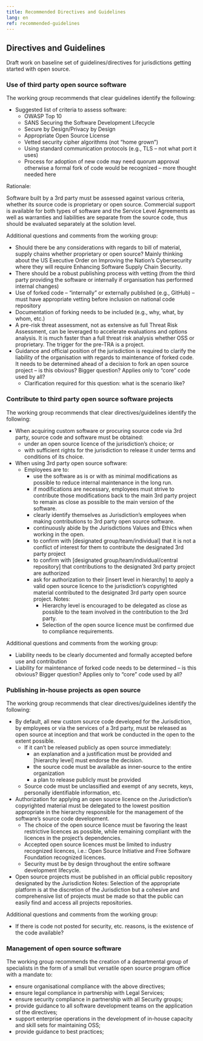 ```yaml
---
title: Recommended Directives and Guidelines
lang: en
ref: recommended-guidelines
---
```

## Directives and Guidelines

Draft work on baseline set of guidelines/directives for jurisdictions getting started with open source.

### Use of third party open source software

The working group recommends that clear guidelines identify the following:

- Suggested list of criteria to assess software:
  - OWASP Top 10
  - SANS Securing the Software Development Lifecycle
  - Secure by Design/Privacy by Design
  - Appropriate Open Source License
  - Vetted security cipher algorithms (not “home grown”)
  - Using standard communication protocols (e.g., TLS – not what port it uses)
  - Process for adoption of new code may need quorum approval otherwise a formal fork of code would be recognized – more thought needed here

Rationale:

Software built by a 3rd party must be assessed against various criteria, whether its source code is proprietary or open source. Commercial support is available for both types of software and the Service Level Agreements as well as warranties and liabilities are separate from the source code, thus should be evaluated separately at the solution level.

Additional questions and comments from the working group:

- Should there be any considerations with regards to bill of material, supply chains whether proprietary or open source? Mainly thinking about the US Executive Order on Improving the Nation’s Cybersecurity where they will require Enhancing Software Supply Chain Security.
- There should be a robust publishing process with vetting (from the third party providing the software or internally if organisation has performed internal changes)
- Use of forked code – “internally” or externally published (e.g., GitHub) – must have appropriate vetting before inclusion on national code repository
- Documentation of forking needs to be included (e.g., why, what, by whom, etc.)
- A pre-risk threat assessment, not as extensive as full Threat Risk Assessment, can be leveraged to accelerate evaluations and options analysis. It is much faster than a full threat risk analysis whether OSS or proprietary. The trigger for the pre-TRA is a project.
- Guidance and official position of the jurisdiction is required to clarify the liability of the organisation with regards to maintenance of forked code. It needs to be determined ahead of a decision to fork an open source project  – is this obvious? Bigger question? Applies only to “core” code used by all?
  - Clarification required for this question: what is the scenario like?

### Contribute to third party open source software projects

The working group recommends that clear directives/guidelines identify the following:

- When acquiring custom software or procuring source code via 3rd party, source code and software must be obtained:
  - under an open source licence of the jurisdiction’s choice; or
  - with sufficient rights for the jurisdiction to release it under terms and conditions of its choice.
- When using 3rd party open source software:
  - Employees are to:
    - use the software as is or with as minimal modifications as possible to reduce internal maintenance in the long run.
    - if modifications are necessary, employees must strive to contribute those modifications back to the main 3rd party project to remain as close as possible to the main version of the software.
    - clearly identify themselves as Jurisdiction’s employees when making contributions to 3rd party open source software.
    - continuously abide by the Jurisdictions Values and Ethics when working in the open.
    - to confirm with [designated group/team/individual] that it is not a conflict of interest for them to contribute the designated 3rd party project
    - to confirm with [designated group/team/individual/central repository] that contributions to the designated 3rd party project are authorized
    - ask for authorization to their [insert level in hierarchy] to apply a valid open source licence to the jurisdiction’s copyrighted material contributed to the designated 3rd party open source project.
    Notes:  
      - Hierarchy level is encouraged to be delegated as close as possible to the team involved in the contribution to the 3rd party.
      - Selection of the open source licence must be confirmed due to compliance requirements.

Additional questions and comments from the working group:

- Liability needs to be clearly documented and formally accepted before use and contribution
- Liability for maintenance of forked code needs to be determined – is this obvious? Bigger question? Applies only to “core” code used by all?

### Publishing in-house projects as open source

The working group recommends that clear directives/guidelines identify the following:

- By default, all new custom source code developed for the Jurisdiction, by employees or via the services of a 3rd party, must be released as open source at inception and that work be conducted in the open to the extent possible.
  - If it can’t be released publicly as open source immediately:
    - an explanation and a justification must be provided and [hierarchy level] must endorse the decision.
    - the source code must be available as inner-source to the entire organization
    - a plan to release publicly must be provided
  - Source code must be unclassified and exempt of any secrets, keys, personally identifiable information, etc.
- Authorization for applying an open source licence on the Jurisdiction’s copyrighted material must be delegated to the lowest position appropriate in the hierarchy responsible for the management of the software’s source code development.
  - The choice of the open source licence must be favoring the least restrictive licences as possible, while remaining compliant with the licences in the project’s dependencies.
  - Accepted open source licences must be limited to industry recognized licences, i.e.: Open Source Initiative and Free Software Foundation recognized licences.
  - Security must be by design throughout the entire software development lifecycle.
- Open source projects must be published in an official public repository designated by the Jurisdiction
  Notes: Selection of the appropriate platform is at the discretion of the Jurisdiction but a cohesive and comprehensive list of projects must be made so that the public can easily find and access all projects repositories.

Additional questions and comments from the working group:

- If there is code not posted for security, etc. reasons, is the existence of the code available?

### Management of open source software

The working group recommends the creation of a departmental group of specialists in the form of a small but versatile open source program office with a mandate to:

- ensure organisational compliance with the above directives;
- ensure legal compliance in partnership with Legal Services;
- ensure security compliance in partnership with all Security groups;
- provide guidance to all software development teams on the application of the directives;
- support enterprise operations in the development of in-house capacity and skill sets for maintaining OSS;
- provide guidance to best practices;
